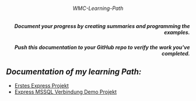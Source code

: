 ###### <p align="center"> WMC-Learning-Path </p>
 
##### <p align="right"> Document your progress by creating summaries and programming the examples.  </p>
##### <p align="right"> Push this documentation to your GitHub repo to verify the work you've completed. </p>  

## *Documentation of my learning Path:* 
- [Erstes Express Projekt](https://github.com/IxI-Enki/WmcUebung-010)
- [Express MSSQL Verbindung Demo Projekt](https://github.com/IxI-Enki/WmcUebung-011)
